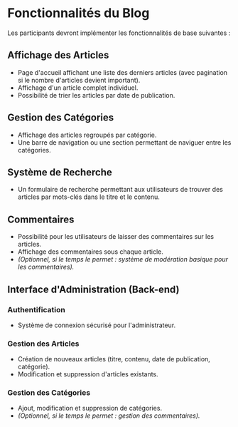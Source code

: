 # Fonctionnalités du Blog

Les participants devront implémenter les fonctionnalités de base suivantes :

## Affichage des Articles

- Page d'accueil affichant une liste des derniers articles (avec pagination si le nombre d'articles devient important).
- Affichage d'un article complet individuel.
- Possibilité de trier les articles par date de publication.

## Gestion des Catégories

- Affichage des articles regroupés par catégorie.
- Une barre de navigation ou une section permettant de naviguer entre les catégories.

## Système de Recherche

- Un formulaire de recherche permettant aux utilisateurs de trouver des articles par mots-clés dans le titre et le contenu.

## Commentaires

- Possibilité pour les utilisateurs de laisser des commentaires sur les articles.
- Affichage des commentaires sous chaque article.
- *(Optionnel, si le temps le permet : système de modération basique pour les commentaires).*

## Interface d'Administration (Back-end)

### Authentification

- Système de connexion sécurisé pour l'administrateur.

### Gestion des Articles

- Création de nouveaux articles (titre, contenu, date de publication, catégorie).
- Modification et suppression d'articles existants.

### Gestion des Catégories

- Ajout, modification et suppression de catégories.
- *(Optionnel, si le temps le permet : gestion des commentaires).*
